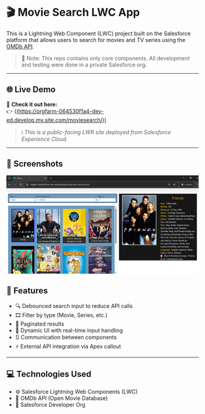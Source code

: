 # 🎬 Movie Search LWC App

This is a Lightning Web Component (LWC) project built on the Salesforce platform that allows users to search for movies and TV series using the [OMDb API](http://www.omdbapi.com/).

> 🔐 Note: This repo contains only core components. All development and testing were done in a private Salesforce org.

---
## 🌐 Live Demo

🧪 **Check it out here:**  
👉 ([(https://orgfarm-064530f1a4-dev-ed.develop.my.site.com/moviesearch/))](https://orgfarm-064530f1a4-dev-ed.develop.my.site.com/moviesearch/)

> ℹ️ *This is a public-facing LWR site deployed from Salesforce Experience Cloud.*

---

## 📸 Screenshots
![Movie search Interface](screenshots/movie-search-ui.png)
## 📌 Features

- 🔍 Debounced search input to reduce API calls
- 🎞️ Filter by type (Movie, Series, etc.)
- 📄 Paginated results
- 🔄 Dynamic UI with real-time input handling
- 🔃 Communication between components
- ⚡ External API integration via Apex callout

---

## 💻 Technologies Used

- ⚙️ Salesforce Lightning Web Components (LWC)
- 📡 OMDb API (Open Movie Database)
- 🧪 Salesforce Developer Org
